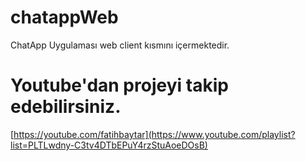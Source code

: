 # chatappWeb
ChatApp Uygulaması web client kısmını içermektedir. 


# Youtube'dan projeyi takip edebilirsiniz. 
[https://youtube.com/fatihbaytar](https://www.youtube.com/playlist?list=PLTLwdny-C3tv4DTbEPuY4rzStuAoeDOsB)
